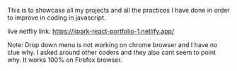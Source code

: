 This is to showcase all my projects and all the practices I have done in order to improve in coding in javascript.

live netfliy link: https://jipark-react-portfolio-1.netlify.app/


Note: Drop down menu is not working on chrome browser and I have no clue why. I asked around other coders and they also cant seem to point why. It works 100% on Firefox browser.